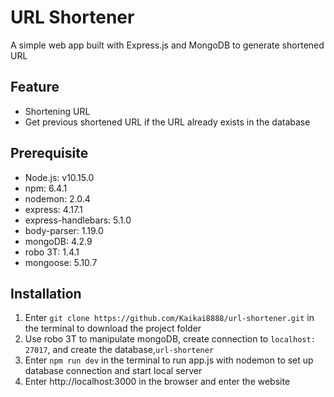 # URL Shortener
A simple web app built with Express.js and MongoDB to generate shortened URL

## Feature
* Shortening URL
* Get previous shortened URL if the URL already exists in the database

## Prerequisite
* Node.js: v10.15.0
* npm: 6.4.1
* nodemon: 2.0.4
* express: 4.17.1
* express-handlebars: 5.1.0
* body-parser: 1.19.0
* mongoDB: 4.2.9
* robo 3T: 1.4.1
* mongoose: 5.10.7

## Installation
1. Enter ` git clone https://github.com/Kaikai8888/url-shortener.git ` in the terminal to download the project folder
2. Use robo 3T to manipulate mongoDB, create connection to `localhost: 27017`, and create the database,`url-shortener`
3. Enter `npm run dev` in the terminal to run app.js with nodemon to set up database connection and start local server 
4. Enter http://localhost:3000 in the browser and enter the website